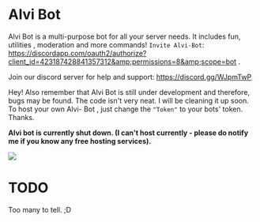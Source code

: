 # Alvi Bot
Alvi Bot is a multi-purpose bot for all your server needs. It includes fun, utilities , moderation and more commands! `Invite Alvi-Bot`: https://discordapp.com/oauth2/authorize?client_id=423187428841357312&amp;permissions=8&amp;scope=bot .

Join our discord server for help and support: https://discord.gg/WJpmTwP

Hey! Also remember that Alvi Bot is still under development and therefore, bugs may be found. The code isn't very neat. I will be cleaning it up soon. To host your own Alvi- Bot , just change the `"Token"` to your bots' token. Thanks.

**Alvi bot is currently shut down. (I can't host currently - please do notify me if you know any free hosting services).**

<a href="https://discordbots.org/bot/423187428841357312">
  <img src="https://discordbots.org/api/widget/423187428841357312.svg" />
</a>

# TODO
Too many to tell. ;D

